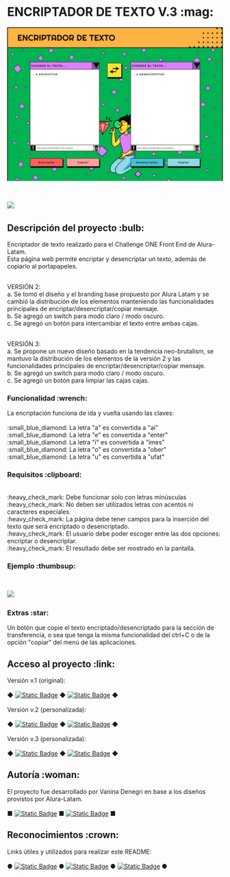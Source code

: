 <h1>ENCRIPTADOR DE TEXTO V.3 :mag:</h1>

<p align="center">
    <img src="./assets/Portada full-1440x1024.png" alt="vista del encriptador" width="600">
</p>
<br>
<p align="left">
    <img src="https://img.shields.io/badge/STATUS-EN%20DESAROLLO-green">
</p>


<h2>Descripción del proyecto :bulb:</h2>
<p>
    Encriptador de texto realizado para el Challenge ONE Front End de Alura-Latam.
    <br>Esta página web permite encriptar y desencriptar un texto, además de copiarlo al portapapeles.
</p>
<br> VERSIÓN 2:
<br>a. Se tomó el diseño y el branding base propuesto por Alura Latam y se cambió la distribución de los elementos manteniendo las funcionalidades principales de encriptar/desencriptar/copiar mensaje.
<br>b. Se agregó un switch para modo claro / modo oscuro.
<br>c. Se agregó un botón para intercambiar el texto entre ambas cajas.
</p>
<br> VERSIÓN 3:
<br>a. Se propone un nuevo diseño basado en la tendencia neo-brutalism, se mantuvo la distribución de los elementos de la versión 2 y las funcionalidades principales de encriptar/desencriptar/copiar mensaje.
<br>b. Se agregó un switch para modo claro / modo oscuro.
<br>c. Se agregó un botón para limpiar las cajas cajas.
</p>

<h3>Funcionalidad :wrench:</h3>
<p>
    La encriptación funciona de ida y vuelta usando las claves:
    <br>
    <br>:small_blue_diamond: La letra "a" es convertida a "ai"
    <br>:small_blue_diamond: La letra "e" es convertida a "enter"
    <br>:small_blue_diamond: La letra "i" es convertida a "imes"
    <br>:small_blue_diamond: La letra "o" es convertida a "ober"
    <br>:small_blue_diamond: La letra "u" es convertida a "ufat"
</p>

<h3>Requisitos :clipboard:</h3>
<p>
    <br>:heavy_check_mark: Debe funcionar solo con letras minúsculas
    <br>:heavy_check_mark: No deben ser utilizados letras con acentos ni caracteres especiales.
    <br>:heavy_check_mark: La página debe tener campos para la inserción del texto que será encriptado o desencriptado.
    <br>:heavy_check_mark: El usuario debe poder escoger entre las dos opciones: encriptar o desencriptar.
    <br>:heavy_check_mark: El resultado debe ser mostrado en la pantalla.
</p>

<h3>Ejemplo :thumbsup:</h3>      
<br> 
<p align="left">
    <img src="https://img.shields.io/badge/gato_=>_galtober_<=>_galtober_=>_gato-gray?style=flat">
</p>

<h3>Extras :star:</h3>
<p>
    Un botón que copie el texto encriptado/desencriptado para la sección de transferencia, o sea que tenga la misma funcionalidad del ctrl+C o de la opción "copiar" del menú de las aplicaciones.
</p>

<h2>Acceso al proyecto :link:</h2>
<p>
    Versión v.1 (original):
<br>
<br>  
    &#9670;
    <a href="https://github.com/VannDennOk/alura-encriptador-texto"><img alt="Static Badge" src="https://img.shields.io/badge/GitHub_del_proyecto_v1-indigo"></a>
    &#9670;
    <a href="https://vanndennok.github.io/alura-encriptador-texto"><img alt="Static Badge" src="https://img.shields.io/badge/GitHub_Page_v1-indigo"></a>
    &#9670;
<br>
<br>
    Versión v.2 (personalizada):
<br>
<br>  
    &#9670;
    <a href="https://github.com/VannDennOk/alura-encriptador-texto-v2"><img alt="Static Badge" src="https://img.shields.io/badge/GitHub_del_proyecto_v2-indigo"></a>
    &#9670;
    <a href="https://vanndennok.github.io/alura-encriptador-texto-v2"><img alt="Static Badge" src="https://img.shields.io/badge/GitHub_Page_v2-indigo"></a>
    &#9670;
<br>
<br>  
    Versión v.3 (personalizada):
<br>
<br>  
    &#9670;
    <a href="https://github.com/VannDennOk/alura-encriptador-texto-v3"><img alt="Static Badge" src="https://img.shields.io/badge/GitHub_del_proyecto_v3-indigo"></a>
    &#9670;
    <a href="https://vanndennok.github.io/alura-encriptador-texto-v3"><img alt="Static Badge" src="https://img.shields.io/badge/GitHub_Page_v3-indigo"></a>
    &#9670;
</p>

<h2>Autoría :woman:</h2>
<p>
    El proyecto fue desarrollado por Vanina Denegri en base a los diseños provistos por Alura-Latam.
<br>
<br> 
    &#9632;
    <a href="https://github.com/VannDennOk/"><img alt="Static Badge" src="https://img.shields.io/badge/Mi_perfil_de_GitHub-blue"></a> 
    &#9632; 
    <a href="https://www.linkedin.com/in/vaninadenegri/"><img alt="Static Badge" src="https://img.shields.io/badge/Mi_perfil_de_LinkedIn-blue"></a> 
    &#9632;
</p>

<h2>Reconocimientos :crown:</h2>
<p>
    Links útiles y utilizados para realizar este README:
<br>
<br> 
    &#9679;
    <a href="https://gist.github.com/rxaviers/7360908"><img alt="Static Badge" src="https://img.shields.io/badge/Lista_de_emojis_para_GitHub-darkslategray"></a>
    &#9679;
    <a href="https://shields.io"><img alt="Static Badge" src="https://img.shields.io/badge/Img Shields-darkslategray"></a>
    &#9679;
    <a href="https://github.com/othneildrew/Best-README-Template/tree/master"><img alt="Static Badge" src="https://img.shields.io/badge/Ejemplo_Modelo_de_ReadMe-darkslategray "></a>
    &#9679; 
</p>